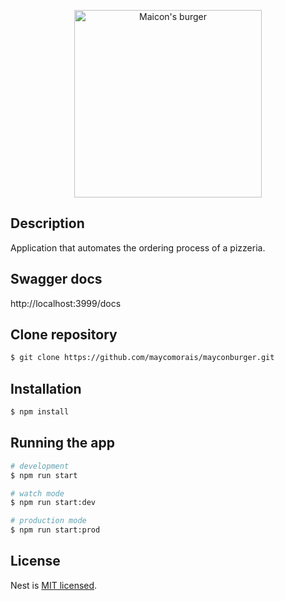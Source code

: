 <p align="center">
  <img src="https://cdn-adonis.s3.sa-east-1.amazonaws.com/136520210621001708hn4U9cYqA.jpeg" width="300" alt="Maicon's burger" />
</p>


## Description

Application that automates the ordering process of a pizzeria.

## Swagger docs

http://localhost:3999/docs

## Clone repository

```bash
$ git clone https://github.com/maycomorais/mayconburger.git
```

## Installation

```bash
$ npm install
```

## Running the app

```bash
# development
$ npm run start

# watch mode
$ npm run start:dev

# production mode
$ npm run start:prod
```


## License

Nest is [MIT licensed](LICENSE).
